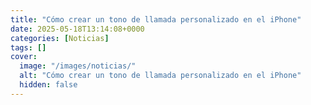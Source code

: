 ```yaml
---
title: "Cómo crear un tono de llamada personalizado en el iPhone"
date: 2025-05-18T13:14:08+0000
categories: [Noticias]
tags: []
cover:
  image: "/images/noticias/"
  alt: "Cómo crear un tono de llamada personalizado en el iPhone"
  hidden: false
---
```



